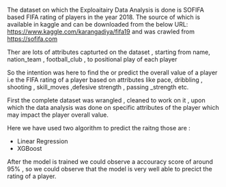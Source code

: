 The dataset on which the Exploaitairy Data Analysis is done is SOFIFA based FIFA rating of players in the year 2018.
The source of which is available in kaggle and can be downloaded  from the below URL:
https://www.kaggle.com/karangadiya/fifa19 and was crawled from https://sofifa.com

Ther are lots of attributes capturted on the dataset , starting from name, nation_team , football_club , to positional play of each player

So the intention was here to find the or predict the overall value of a player i.e the FIFA rating of a player based on attributes like pace, dribbling , shooting , skill_moves ,defesive strength , passing _strength etc. 

First the complete dataset was wrangled , cleaned to work on it , upon which the data analysis was done on specific attributes of the player which may impact the player overall value.

Here we have used two algorithm to predict the raitng those are :
* Linear Regression
* XGBoost 

After the model is trained we could observe a accouracy score of around 95% , so we could observe that the model is very well able to precict the rating of a player.



